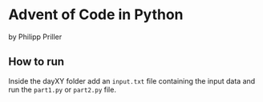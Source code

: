 # Advent of Code in Python

by Philipp Priller

## How to run

Inside the dayXY folder add an `input.txt` file containing the input data and run the `part1.py` or `part2.py` file.
